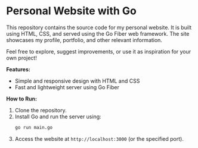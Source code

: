 # Personal Website with Go

This repository contains the source code for my personal website. It is built using HTML, CSS, and served using the Go Fiber web framework. The site showcases my profile, portfolio, and other relevant information.  

Feel free to explore, suggest improvements, or use it as inspiration for your own project!  

**Features:**  
- Simple and responsive design with HTML and CSS  
- Fast and lightweight server using Go Fiber  

**How to Run:**  
1. Clone the repository.  
2. Install Go and run the server using:  
   ```bash
   go run main.go
   ```  
3. Access the website at `http://localhost:3000` (or the specified port).  
